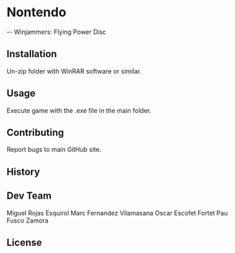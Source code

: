# Nontendo
-- Winjammers: Flying Power Disc
## Installation
Un-zip folder with WinRAR software or similar.

## Usage
Execute game with the .exe file in the main folder.

## Contributing
Report bugs to main GitHub site.

## History


## Dev Team
Miguel Rojas Esquirol
Marc Fernandez Vilamasana
Oscar Escofet Fortet
Pau Fusco Zamora

## License
